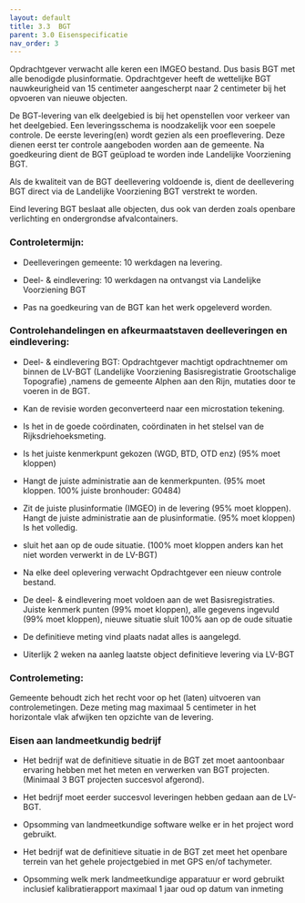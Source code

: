 ```yaml
---
layout: default
title: 3.3 	BGT   
parent: 3.0 Eisenspecificatie
nav_order: 3
---
```


Opdrachtgever verwacht alle keren een IMGEO bestand. Dus basis BGT met alle benodigde plusinformatie. Opdrachtgever heeft de wettelijke BGT nauwkeurigheid van  15 centimeter aangescherpt naar  2 centimeter bij het opvoeren van nieuwe objecten. 

De BGT-levering van elk deelgebied is bij het openstellen voor verkeer van het deelgebied. Een leveringsschema is noodzakelijk voor een soepele controle. De eerste levering(en) wordt gezien als een proeflevering. Deze dienen eerst ter controle aangeboden worden aan de gemeente. Na goedkeuring dient de BGT geüpload te worden inde Landelijke Voorziening BGT.  

Als de kwaliteit van de BGT deellevering voldoende is, dient de deellevering BGT direct via de Landelijke Voorziening  BGT verstrekt te worden. 
 
Eind levering BGT beslaat alle objecten, dus ook van derden zoals openbare verlichting en ondergrondse afvalcontainers. 

 
### Controletermijn:  

* Deelleveringen gemeente: 10 werkdagen na levering. 

* Deel- & eindlevering: 10 werkdagen na ontvangst via Landelijke Voorziening BGT 

* Pas na goedkeuring van de BGT kan het werk opgeleverd worden. 

### Controlehandelingen en afkeurmaatstaven deelleveringen en eindlevering: 

* Deel- & eindlevering BGT: Opdrachtgever machtigt opdrachtnemer om binnen de LV-BGT (Landelijke Voorziening Basisregistratie Grootschalige Topografie) ,namens de gemeente Alphen aan den Rijn, mutaties door te voeren in de BGT.  

* Kan de revisie worden geconverteerd naar een microstation tekening.  

* Is het in de goede coördinaten, coördinaten in het stelsel van de Rijksdriehoeksmeting. 

* Is het juiste kenmerkpunt gekozen (WGD, BTD, OTD enz) (95% moet kloppen)  

* Hangt de juiste administratie aan de kenmerkpunten. (95% moet kloppen. 100% juiste bronhouder: G0484) 

* Zit de juiste plusinformatie (IMGEO) in de levering (95% moet kloppen). Hangt de juiste      administratie aan de plusinformatie. (95% moet kloppen) Is het volledig. 

* sluit het aan op de oude situatie. (100% moet kloppen anders kan het niet worden verwerkt in de LV-BGT) 

* Na elke deel oplevering verwacht Opdrachtgever een nieuw controle bestand. 

* De deel- & eindlevering moet voldoen aan de wet Basisregistraties. Juiste kenmerk punten (99% moet kloppen), alle gegevens ingevuld (99% moet kloppen), nieuwe situatie sluit 100% aan op de oude situatie  

* De definitieve meting vind plaats nadat alles is aangelegd. 

* Uiterlijk 2 weken na aanleg laatste object definitieve levering via LV-BGT 

### Controlemeting:
Gemeente behoudt zich het recht voor op het (laten) uitvoeren van  controlemetingen. Deze meting mag maximaal 5 centimeter in het horizontale vlak afwijken ten opzichte van de levering. 

### Eisen aan landmeetkundig bedrijf  

* Het bedrijf wat de definitieve situatie in de BGT zet moet aantoonbaar ervaring hebben met het meten en verwerken van BGT projecten. (Minimaal 3 BGT projecten succesvol afgerond). 

* Het bedrijf moet eerder succesvol leveringen hebben gedaan aan de LV-BGT. 

* Opsomming van landmeetkundige software welke er in het project word gebruikt. 

* Het bedrijf wat de definitieve situatie in de BGT zet meet het openbare terrein van het gehele projectgebied in met GPS en/of tachymeter. 

* Opsomming welk merk landmeetkundige apparatuur er word gebruikt inclusief kalibratierapport maximaal 1 jaar oud op datum van inmeting 
